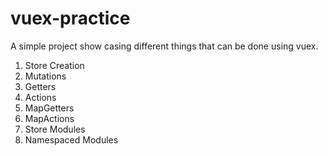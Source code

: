# vuex-practice
A simple project show casing different things that can be done using vuex.


1. Store Creation
2. Mutations
3. Getters
4. Actions
5. MapGetters
6. MapActions
7. Store Modules
8. Namespaced Modules
